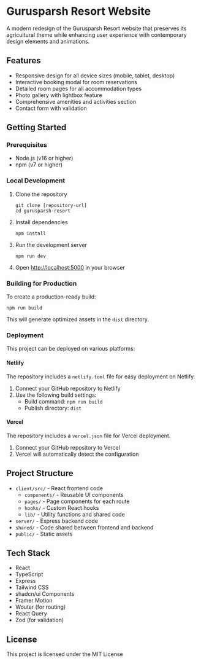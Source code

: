 # Gurusparsh Resort Website

A modern redesign of the Gurusparsh Resort website that preserves its agricultural theme while enhancing user experience with contemporary design elements and animations.

## Features

- Responsive design for all device sizes (mobile, tablet, desktop)
- Interactive booking modal for room reservations
- Detailed room pages for all accommodation types
- Photo gallery with lightbox feature
- Comprehensive amenities and activities section
- Contact form with validation

## Getting Started

### Prerequisites

- Node.js (v16 or higher)
- npm (v7 or higher)

### Local Development

1. Clone the repository
   ```
   git clone [repository-url]
   cd gurusparsh-resort
   ```

2. Install dependencies
   ```
   npm install
   ```

3. Run the development server
   ```
   npm run dev
   ```

4. Open [http://localhost:5000](http://localhost:5000) in your browser

### Building for Production

To create a production-ready build:

```
npm run build
```

This will generate optimized assets in the `dist` directory.

### Deployment

This project can be deployed on various platforms:

#### Netlify

The repository includes a `netlify.toml` file for easy deployment on Netlify.

1. Connect your GitHub repository to Netlify
2. Use the following build settings:
   - Build command: `npm run build`
   - Publish directory: `dist`

#### Vercel

The repository includes a `vercel.json` file for Vercel deployment.

1. Connect your GitHub repository to Vercel
2. Vercel will automatically detect the configuration

## Project Structure

- `client/src/` - React frontend code
  - `components/` - Reusable UI components
  - `pages/` - Page components for each route
  - `hooks/` - Custom React hooks
  - `lib/` - Utility functions and shared code
- `server/` - Express backend code
- `shared/` - Code shared between frontend and backend
- `public/` - Static assets

## Tech Stack

- React
- TypeScript
- Express
- Tailwind CSS
- shadcn/ui Components
- Framer Motion
- Wouter (for routing)
- React Query
- Zod (for validation)

## License

This project is licensed under the MIT License